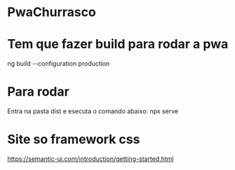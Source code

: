 # PwaChurrasco


# Tem que fazer build para rodar a pwa
ng build --configuration production
# Para rodar 
Entra na pasta dist e esecuta o comando abaixo:
npx serve
# Site so framework css
https://semantic-ui.com/introduction/getting-started.html


